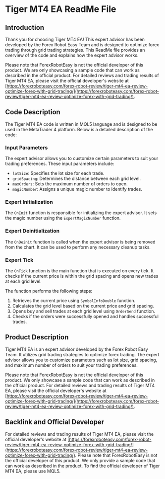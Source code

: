 # Tiger MT4 EA ReadMe File

## Introduction
Thank you for choosing Tiger MT4 EA! This expert advisor has been developed by the Forex Robot Easy Team and is designed to optimize forex trading through grid trading strategies. This ReadMe file provides an overview of the code and explains how the expert advisor works.

Please note that ForexRobotEasy is not the official developer of this product. We are only showcasing a sample code that can work as described in the official product. For detailed reviews and trading results of Tiger MT4 EA, please visit the official developer's website at [https://forexroboteasy.com/forex-robot-review/tiger-mt4-ea-review-optimize-forex-with-grid-trading/](https://forexroboteasy.com/forex-robot-review/tiger-mt4-ea-review-optimize-forex-with-grid-trading/).

## Code Description
The Tiger MT4 EA code is written in MQL5 language and is designed to be used in the MetaTrader 4 platform. Below is a detailed description of the code:

### Input Parameters
The expert advisor allows you to customize certain parameters to suit your trading preferences. These input parameters include:

- `lotSize`: Specifies the lot size for each trade.
- `gridSpacing`: Determines the distance between each grid level.
- `maxOrders`: Sets the maximum number of orders to open.
- `magicNumber`: Assigns a unique magic number to identify trades.

### Expert Initialization
The `OnInit` function is responsible for initializing the expert advisor. It sets the magic number using the `ExpertMagicNumber` function.

### Expert Deinitialization
The `OnDeinit` function is called when the expert advisor is being removed from the chart. It can be used to perform any necessary cleanup tasks.

### Expert Tick
The `OnTick` function is the main function that is executed on every tick. It checks if the current price is within the grid spacing and opens new trades at each grid level.

The function performs the following steps:

1. Retrieves the current price using `SymbolInfoDouble` function.
2. Calculates the grid level based on the current price and grid spacing.
3. Opens buy and sell trades at each grid level using `OrderSend` function.
4. Checks if the orders were successfully opened and handles successful trades.

## Product Description
Tiger MT4 EA is an expert advisor developed by the Forex Robot Easy Team. It utilizes grid trading strategies to optimize forex trading. The expert advisor allows you to customize parameters such as lot size, grid spacing, and maximum number of orders to suit your trading preferences.

Please note that ForexRobotEasy is not the official developer of this product. We only showcase a sample code that can work as described in the official product. For detailed reviews and trading results of Tiger MT4 EA, please visit the official developer's website at [https://forexroboteasy.com/forex-robot-review/tiger-mt4-ea-review-optimize-forex-with-grid-trading/](https://forexroboteasy.com/forex-robot-review/tiger-mt4-ea-review-optimize-forex-with-grid-trading/).

## Backlink and Official Developer
For detailed reviews and trading results of Tiger MT4 EA, please visit the official developer's website at [https://forexroboteasy.com/forex-robot-review/tiger-mt4-ea-review-optimize-forex-with-grid-trading/](https://forexroboteasy.com/forex-robot-review/tiger-mt4-ea-review-optimize-forex-with-grid-trading/). Please note that ForexRobotEasy is not the official developer of this product. We only provide a sample code that can work as described in the product. To find the official developer of Tiger MT4 EA, please use MQL5.
